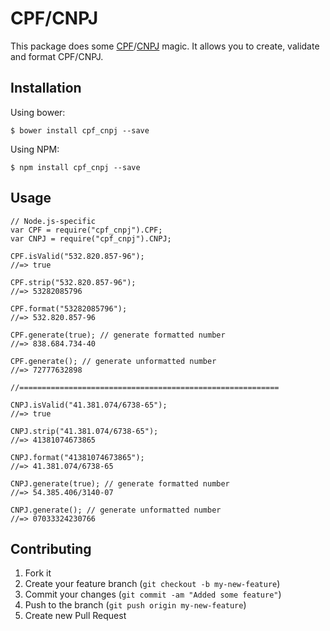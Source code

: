 # CPF/CNPJ

This package does some [CPF](http://en.wikipedia.org/wiki/Cadastro_de_Pessoas_F%C3%ADsicas)/[CNPJ](http://en.wikipedia.org/wiki/CNPJ) magic. It allows you to create, validate and format CPF/CNPJ.

## Installation

Using bower:

    $ bower install cpf_cnpj --save

Using NPM:

    $ npm install cpf_cnpj --save

## Usage

    // Node.js-specific
    var CPF = require("cpf_cnpj").CPF;
    var CNPJ = require("cpf_cnpj").CNPJ;

    CPF.isValid("532.820.857-96");
    //=> true

    CPF.strip("532.820.857-96");
    //=> 53282085796

    CPF.format("53282085796");
    //=> 532.820.857-96

    CPF.generate(true); // generate formatted number
    //=> 838.684.734-40

    CPF.generate(); // generate unformatted number
    //=> 72777632898

    //==========================================================

    CNPJ.isValid("41.381.074/6738-65");
    //=> true

    CNPJ.strip("41.381.074/6738-65");
    //=> 41381074673865

    CNPJ.format("41381074673865");
    //=> 41.381.074/6738-65

    CNPJ.generate(true); // generate formatted number
    //=> 54.385.406/3140-07

    CNPJ.generate(); // generate unformatted number
    //=> 07033324230766

## Contributing

1. Fork it
2. Create your feature branch (`git checkout -b my-new-feature`)
3. Commit your changes (`git commit -am "Added some feature"`)
4. Push to the branch (`git push origin my-new-feature`)
5. Create new Pull Request
